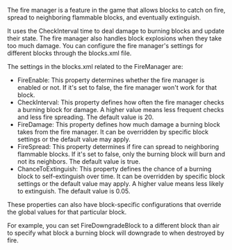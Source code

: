 The fire manager is a feature in the game that allows blocks to catch on fire, spread to neighboring flammable blocks, and eventually extinguish. 

It uses the CheckInterval time to deal damage to burning blocks and update their state. The fire manager also handles block explosions when they 
take too much damage. You can configure the fire manager's settings for different blocks through the blocks.xml file.

The settings in the blocks.xml related to the FireManager are:

- FireEnable: This property determines whether the fire manager is enabled or not. If it's set to false, the fire manager won't work for that block.
- CheckInterval: This property defines how often the fire manager checks a burning block for damage. A higher value means less frequent checks and less fire spreading. The default value is 20.
- FireDamage: This property defines how much damage a burning block takes from the fire manager. It can be overridden by specific block settings or the default value may apply.
- FireSpread: This property determines if fire can spread to neighboring flammable blocks. If it's set to false, only the burning block will burn and not its neighbors. The default value is true.
- ChanceToExtinguish: This property defines the chance of a burning block to self-extinguish over time. It can be overridden by specific block settings or the default value may apply. A higher value means less likely to extinguish. The default value is 0.05.

These properties can also have block-specific configurations that override the global values for that particular block. 

For example, you can set FireDowngradeBlock to a different block than air to specify what block a burning block will downgrade to when destroyed by fire.